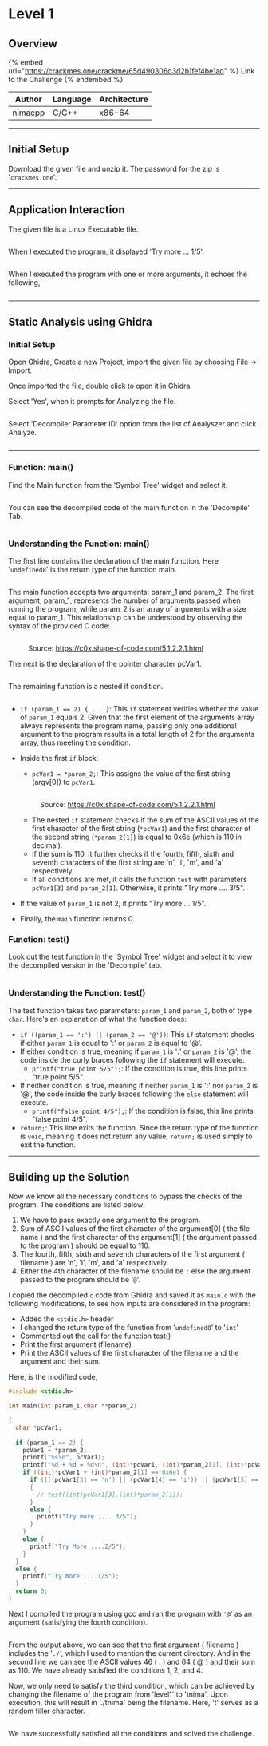 # Level 1

## Overview

{% embed url="https://crackmes.one/crackme/65d490306d3d2b1fef4be1ad" %}
Link to the Challenge
{% endembed %}

| Author  | Language | Architecture |
| ------- | -------- | ------------ |
| nimacpp | C/C++    | x86-64       |

***

## Initial Setup

Download the given file and unzip it. The password for the zip is '`crackmes.one`'.

***

## Application Interaction

The given file is a Linux Executable file.

<figure><img src="../.gitbook/assets/image (1).png" alt=""><figcaption></figcaption></figure>

When I executed the program, it displayed 'Try more ... 1/5'.

<figure><img src="../.gitbook/assets/image.png" alt=""><figcaption></figcaption></figure>

When I executed the program with one or more arguments, it echoes the following,

<figure><img src="../.gitbook/assets/image (2).png" alt=""><figcaption></figcaption></figure>

***

## Static Analysis using Ghidra

### Initial Setup

Open Ghidra, Create a new Project, import the given file by choosing File -> Import.

Once imported the file, double click to open it in Ghidra.

Select 'Yes', when it prompts for Analyzing the file.

<figure><img src="../.gitbook/assets/image (3).png" alt=""><figcaption></figcaption></figure>

Select 'Decompiler Parameter ID' option from the list of Analyszer and click Analyze.

<figure><img src="../.gitbook/assets/image (4).png" alt=""><figcaption></figcaption></figure>

***

### Function: main()

Find the Main function from the 'Symbol Tree' widget and select it.

<figure><img src="../.gitbook/assets/image (5).png" alt=""><figcaption></figcaption></figure>

You can see the decompiled code of the main function in the 'Decompile' Tab.

<figure><img src="../.gitbook/assets/image (6).png" alt=""><figcaption></figcaption></figure>

### Understanding the Function: main()

The first line contains the declaration of the main function. Here '`undefined8`' is the return type of the function main.

<figure><img src="../.gitbook/assets/image (7).png" alt=""><figcaption></figcaption></figure>

The main function accepts two arguments: param\_1 and param\_2. The first argument, param\_1, represents the number of arguments passed when running the program, while param\_2 is an array of arguments with a size equal to param\_1. This relationship can be understood by observing the syntax of the provided C code:

<figure><img src="../.gitbook/assets/image (8).png" alt=""><figcaption><p>Source: <a href="https://c0x.shape-of-code.com/5.1.2.2.1.html">https://c0x.shape-of-code.com/5.1.2.2.1.html</a></p></figcaption></figure>

The next is the declaration of the pointer character pcVar1.

<figure><img src="../.gitbook/assets/image (9).png" alt=""><figcaption></figcaption></figure>

The remaining function is a nested if condition.

<figure><img src="../.gitbook/assets/image (10).png" alt=""><figcaption></figcaption></figure>

* `if (param_1 == 2) { ... }`: This `if` statement verifies whether the value of `param_1` equals 2. Given that the first element of the arguments array always represents the program name, passing only one additional argument to the program results in a total length of 2 for the arguments array, thus meeting the condition.
*   Inside the first `if` block:

    * `pcVar1 = *param_2;`: This assigns the value of the first string (argv\[0]) to `pcVar1`.

    <figure><img src="../.gitbook/assets/image (12).png" alt=""><figcaption><p>Source: <a href="https://c0x.shape-of-code.com/5.1.2.2.1.html">https://c0x.shape-of-code.com/5.1.2.2.1.html</a></p></figcaption></figure>

    * The nested `if` statement checks if the sum of the ASCII values of the first character of the first string (`*pcVar1`) and the first character of the second string (`*param_2[1]`) is equal to 0x6e (which is 110 in decimal).
    * If the sum is 110, it further checks if the fourth, fifth, sixth and seventh characters of the first string are 'n', 'i', 'm', and 'a' respectively.
    * If all conditions are met, it calls the function `test` with parameters `pcVar1[3]` and `param_2[1]`. Otherwise, it prints "Try more .... 3/5".
* If the value of `param_1` is not 2, it prints "Try more ... 1/5".
* Finally, the `main` function returns 0.

### Function: test()

Look out the test function in the 'Symbol Tree' widget and select it to view the decompiled version in the 'Decompile' tab.

<figure><img src="../.gitbook/assets/image (11).png" alt=""><figcaption></figcaption></figure>

### Understanding the Function: test()

The test function takes two parameters: `param_1` and `param_2`, both of type `char`. Here's an explanation of what the function does:

* `if ((param_1 == ':') || (param_2 == '@'))`: This `if` statement checks if either `param_1` is equal to ':' or `param_2` is equal to '@'.
* If either condition is true, meaning if `param_1` is ':' or `param_2` is '@', the code inside the curly braces following the `if` statement will execute.
  * `printf("true point 5/5");`: If the condition is true, this line prints "true point 5/5".
* If neither condition is true, meaning if neither `param_1` is ':' nor `param_2` is '@', the code inside the curly braces following the `else` statement will execute.
  * `printf("false point 4/5");`: If the condition is false, this line prints "false point 4/5".
* `return;`: This line exits the function. Since the return type of the function is `void`, meaning it does not return any value, `return;` is used simply to exit the function.

***

## Building up the Solution

Now we know all the necessary conditions to bypass the checks of the program. The conditions are listed below:

1. We have to pass exactly one argument to the program.
2. Sum of ASCII values of the first character of the argument\[0] ( the file name ) and the first character of the argument\[1] ( the argument passed to the program ) should be equal to 110.
3. The fourth, fifth, sixth and seventh characters of the first argument ( filename ) are 'n', 'i', 'm', and 'a' respectively.
4. Either the 4th character of the filename should be `:` else the argument passed to the program should be '`@`'.

I copied the decompiled `c` code from Ghidra and saved it as `main.c` with the following modifications, to see how inputs are considered in the program:

* Added the `<stdio.h>` header
* I changed the return type of the function from '`undefined8`' to '`int`'&#x20;
* Commented out the call for the function test()
* Print the first argument (filename)
* Print the ASCII values of the first character of the filename and the argument and their sum.

Here, is the modified code,

```c
#include <stdio.h>

int main(int param_1,char **param_2)

{
  char *pcVar1;
  
  if (param_1 == 2) {
    pcVar1 = *param_2;
    printf("%s\n", pcVar1);
    printf("%d + %d = %d\n", (int)*pcVar1, (int)*param_2[1], (int)*pcVar1 + (int)*param_2[1]);
    if ((int)*pcVar1 + (int)*param_2[1] == 0x6e) {
      if ((((pcVar1[3] == 'n') || (pcVar1[4] == 'i')) || (pcVar1[5] == 'm')) || (pcVar1[6] == 'a'))
      {
        // test((int)pcVar1[3],(int)*param_2[1]);
      }
      else {
        printf("Try more .... 3/5");
      }
    }
    else {
      printf("Try More ....2/5");
    }
  }
  else {
    printf("Try more ... 1/5");
  }
  return 0;
}
```

Next I compiled the program using gcc and ran the program with `'@`' as an argument (satisfying the fourth condition).

<figure><img src="../.gitbook/assets/image (13).png" alt=""><figcaption></figcaption></figure>

From the output above, we can see that the first argument ( filename ) includes the '`./`', which I used to mention the current directory. And in the second line we can see the ASCII values 46 ( . ) and 64 ( @ ) and their sum as 110. We have already satisfied the conditions 1, 2, and 4.&#x20;

Now, we only need to satisfy the third condition, which can be achieved by changing the filename of the program from 'level1' to 'tnima'. Upon execution, this will result in './tnima' being the filename. Here, 't' serves as a random filler character.

<figure><img src="../.gitbook/assets/image (14).png" alt=""><figcaption></figcaption></figure>

We have successfully satisfied all the conditions and solved the challenge.
